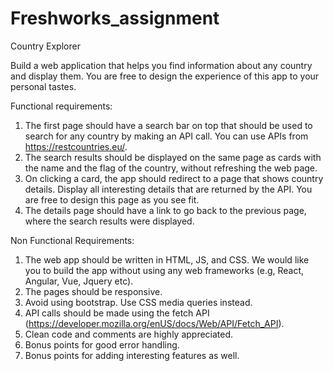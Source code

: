 # Freshworks_assignment
Country Explorer

Build a web application that helps you find information about any country and display them. You are free to design the experience of this app to your personal tastes.

Functional requirements:

1. The first page should have a search bar on top that should be used to search for any country by making an API call. You can use APIs from https://restcountries.eu/.
2. The search results should be displayed on the same page as cards with the name and the flag of the country, without refreshing the web page.
3. On clicking a card, the app should redirect to a page that shows country details. Display all interesting details that are returned by the API. You are free to design this page as you see fit.
4. The details page should have a link to go back to the previous page, where the search results were displayed.

Non Functional Requirements:

1. The web app should be written in HTML, JS, and CSS. We would like you to build the app without using any web frameworks (e.g, React, Angular, Vue, Jquery etc).
2. The pages should be responsive.
3. Avoid using bootstrap. Use CSS media queries instead.
4. API calls should be made using the fetch API (https://developer.mozilla.org/enUS/docs/Web/API/Fetch_API).
5. Clean code and comments are highly appreciated.
6. Bonus points for good error handling.
7. Bonus points for adding interesting features as well.
